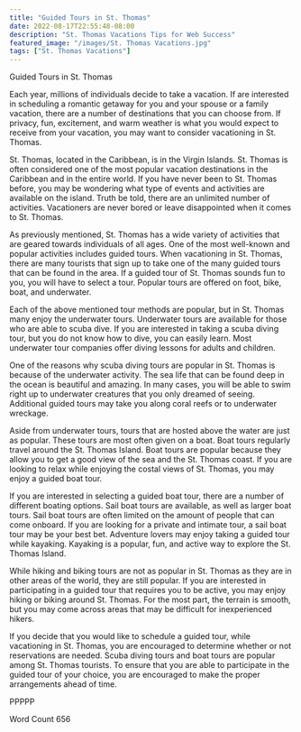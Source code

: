 ```yaml
---
title: "Guided Tours in St. Thomas"
date: 2022-08-17T22:55:48-08:00
description: "St. Thomas Vacations Tips for Web Success"
featured_image: "/images/St. Thomas Vacations.jpg"
tags: ["St. Thomas Vacations"]
---
```


Guided Tours in St. Thomas 

Each year, millions of individuals decide to take a vacation.  If are interested in scheduling a romantic getaway for you and your spouse or a family vacation, there are a number of destinations that you can choose from.  If privacy, fun, excitement, and warm weather is what you would expect to receive from your vacation, you may want to consider vacationing in St. Thomas.

St. Thomas, located in the Caribbean, is in the Virgin Islands.  St. Thomas is often considered one of the most popular vacation destinations in the Caribbean and in the entire world.  If you have never been to St. Thomas before, you may be wondering what type of events and activities are available on the island.  Truth be told, there are an unlimited number of activities.  Vacationers are never bored or leave disappointed when it comes to St. Thomas.

As previously mentioned, St. Thomas has a wide variety of activities that are geared towards individuals of all ages.  One of the most well-known and popular activities includes guided tours. When vacationing in St. Thomas, there are many tourists that sign up to take one of the many guided tours that can be found in the area.  If a guided tour of St. Thomas sounds fun to you, you will have to select a tour.  Popular tours are offered on foot, bike, boat, and underwater.

Each of the above mentioned tour methods are popular, but in St. Thomas many enjoy the underwater tours.  Underwater tours are available for those who are able to scuba dive.  If you are interested in taking a scuba diving tour, but you do not know how to dive, you can easily learn.  Most underwater tour companies offer diving lessons for adults and children.  

One of the reasons why scuba diving tours are popular in St. Thomas is because of the underwater activity.  The sea life that can be found deep in the ocean is beautiful and amazing. In many cases, you will be able to swim right up to underwater creatures that you only dreamed of seeing. Additional guided tours may take you along coral reefs or to underwater wreckage.

Aside from underwater tours, tours that are hosted above the water are just as popular.  These tours are most often given on a boat.  Boat tours regularly travel around the St. Thomas Island.  Boat tours are popular because they allow you to get a good view of the sea and the St. Thomas coast.  If you are looking to relax while enjoying the costal views of St. Thomas, you may enjoy a guided boat tour. 

If you are interested in selecting a guided boat tour, there are a number of different boating options.  Sail boat tours are available, as well as larger boat tours.  Sail boat tours are often limited on the amount of people that can come onboard.  If you are looking for a private and intimate tour, a sail boat tour may be your best bet.  Adventure lovers may enjoy taking a guided tour while kayaking.  Kayaking is a popular, fun, and active way to explore the St. Thomas Island.  

While hiking and biking tours are not as popular in St. Thomas as they are in other areas of the world, they are still popular.  If you are interested in participating in a guided tour that requires you to be active, you may enjoy hiking or biking around St. Thomas.  For the most part, the terrain is smooth, but you may come across areas that may be difficult for inexperienced hikers.

If you decide that you would like to schedule a guided tour, while vacationing in St. Thomas, you are encouraged to determine whether or not reservations are needed.  Scuba diving tours and boat tours are popular among St. Thomas tourists.  To ensure that you are able to participate in the guided tour of your choice, you are encouraged to make the proper arrangements ahead of time.

PPPPP

Word Count 656

